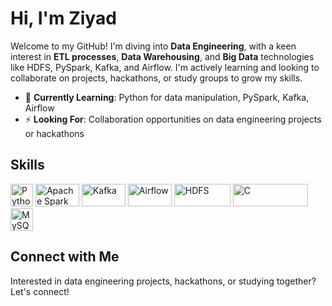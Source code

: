 # Hi, I'm Ziyad

Welcome to my GitHub! I'm diving into **Data Engineering**, with a keen interest in **ETL processes**, **Data Warehousing**, and **Big Data** technologies like HDFS, PySpark, Kafka, and Airflow. I'm actively learning and looking to collaborate on projects, hackathons, or study groups to grow my skills.

- 🌱 **Currently Learning**: Python for data manipulation, PySpark, Kafka, Airflow
- ⚡ **Looking For**: Collaboration opportunities on data engineering projects or hackathons

## Skills
<p align="left">
  <a href="https://www.python.org/" target="_blank" rel="noreferrer"><img src="https://raw.githubusercontent.com/danielcranney/readme-generator/main/public/icons/skills/python-colored.svg" width="36" height="36" alt="Python" /></a>
  <a href="https://spark.apache.org/" target="_blank" rel="noreferrer"><img src="https://upload.wikimedia.org/wikipedia/commons/thumb/f/f3/Apache_Spark_logo.svg/2560px-Apache_Spark_logo.svg.png" width="70" height="36" alt="Apache Spark (PySpark)" /></a>
  <a href="https://kafka.apache.org/" target="_blank" rel="noreferrer"><img src="https://upload.wikimedia.org/wikipedia/commons/thumb/5/53/Apache_kafka_wordtype.svg/2560px-Apache_kafka_wordtype.svg.png" width="70" height="36" alt="Kafka" /></a>
  <a href="https://airflow.apache.org/" target="_blank" rel="noreferrer"><img src="https://upload.wikimedia.org/wikipedia/commons/thumb/d/de/AirflowLogo.png/1200px-AirflowLogo.png" width="70" height="36" alt="Airflow" /></a>
  <a href="https://hadoop.apache.org/" target="_blank" rel="noreferrer"><img src="https://upload.wikimedia.org/wikipedia/commons/thumb/0/0e/Hadoop_logo.svg/1280px-Hadoop_logo.svg.png" width="90" height="36" alt="HDFS" /></a>
  <a href="FastAPI" target="_blank" rel="noreferrer"><img src="https://encrypted-tbn0.gstatic.com/images?q=tbn:ANd9GcQgqHmPo-63nxV3scHcaP7x3QPw7RzjagCoig&s" width="120" height="36" alt="C" /></a>
  <a href="https://www.mysql.com/" target="_blank" rel="noreferrer"><img src="https://raw.githubusercontent.com/danielcranney/readme-generator/main/public/icons/skills/mysql-colored.svg" width="36" height="36" alt="MySQL" /></a>
</p>


## Connect with Me
Interested in data engineering projects, hackathons, or studying together? Let's connect!
